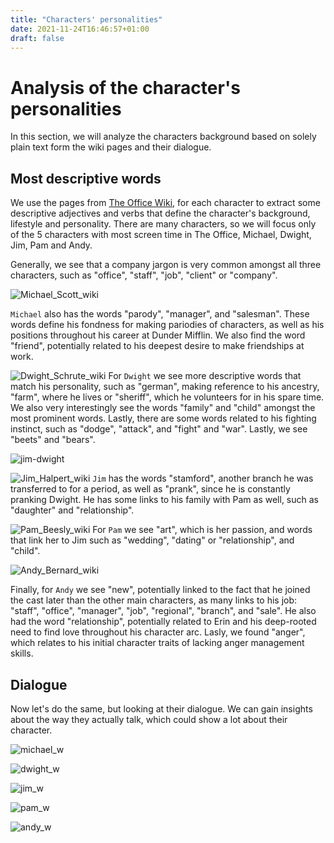 ```yaml
---
title: "Characters' personalities"
date: 2021-11-24T16:46:57+01:00
draft: false
---
```


# Analysis of the character's personalities

In this section, we will analyze the characters background based on solely plain text form the wiki pages and their dialogue.

## Most descriptive words

We use the pages from [The Office Wiki](https://theoffice.fandom.com/wiki/Main_Page), for each character to extract some descriptive adjectives and verbs that define the character's background, lifestyle and personality. There are many characters, so we will focus only of the 5 characters with most screen time in The Office, Michael, Dwight, Jim, Pam and Andy.

Generally, we see that a company jargon is very common amongst all three characters, such as "office", "staff", "job", "client" or "company".

![Michael_Scott_wiki]({{<baseurl>}}/images/wordclouds/Michael_Scott_wiki.png)

`Michael` also has the words "parody", "manager", and "salesman". These words define his fondness for making pariodies of characters, as well as his positions throughout his career at Dunder Mifflin. We also find the word "friend", potentially related to his deepest desire to make friendships at work.


![Dwight_Schrute_wiki]({{<baseurl>}}/images/wordclouds/Dwight_Schrute_wiki.png)
For `Dwight` we see more descriptive words that match his personality, such as "german", making reference to his ancestry, "farm", where he lives or "sheriff", which he volunteers for in his spare time. We also very interestingly see the words "family" and "child" amongst the most prominent words. Lastly, there are some words related to his fighting instinct, such as "dodge", "attack", and "fight" and "war". Lastly, we see "beets" and "bears".  

![jim-dwight]({{<baseurl>}}/images/jim-dwight)

![Jim_Halpert_wiki]({{<baseurl>}}/images/wordclouds/Jim_Halpert_wiki.png)
`Jim` has the words "stamford", another branch he was transferred to for a period, as well as "prank", since he is constantly pranking Dwight. He has some links to his family with Pam as well, such as "daughter" and "relationship".

![Pam_Beesly_wiki]({{<baseurl>}}/images/wordclouds/Pam_Beesly_wiki.png)
For `Pam` we see "art", which is her passion, and words that link her to Jim such as "wedding", "dating" or "relationship", and "child".

![Andy_Bernard_wiki]({{<baseurl>}}/images/wordclouds/Andy_Bernard_wiki.png)

Finally, for `Andy` we see "new", potentially linked to the fact that he joined the cast later than the other main characters, as many links to his job: "staff", "office", "manager", "job", "regional", "branch", and "sale". He also had the word "relationship", potentially related to Erin and his deep-rooted need to find love throughout his character arc. Lasly, we found "anger", which relates to his initial character traits of lacking anger management skills.

## Dialogue

Now let's do the same, but looking at their dialogue. We can gain insights about the way they actually talk, which could show a lot about their character.

![michael_w]({{<baseurl>}}/images/wordclouds/michael_w.PNG)

![dwight_w]({{<baseurl>}}/images/wordclouds/dwight_w.PNG)

![jim_w]({{<baseurl>}}/images/wordclouds/jim_w.PNG)

![pam_w]({{<baseurl>}}/images/wordclouds/pam_w.PNG)

![andy_w]({{<baseurl>}}/images/wordclouds/andy_w.PNG)

